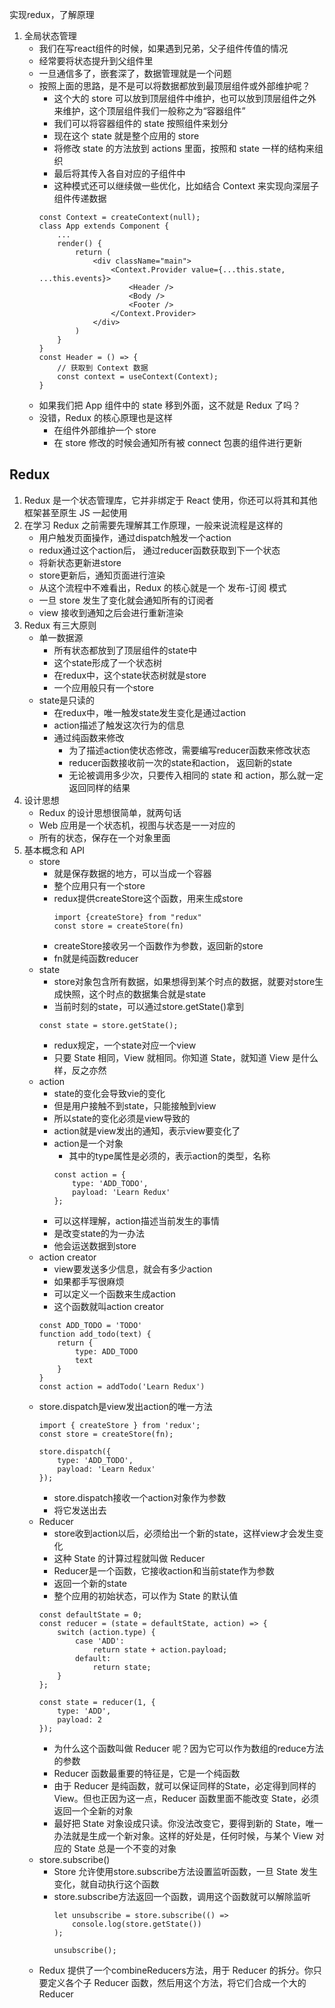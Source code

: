 实现redux，了解原理

1. 全局状态管理
    - 我们在写react组件的时候，如果遇到兄弟，父子组件传值的情况
    - 经常要将状态提升到父组件里
    - 一旦通信多了，嵌套深了，数据管理就是一个问题
    - 按照上面的思路，是不是可以将数据都放到最顶层组件或外部维护呢？
        - 这个大的 store 可以放到顶层组件中维护，也可以放到顶层组件之外来维护，这个顶层组件我们一般称之为“容器组件”
        - 我们可以将容器组件的 state 按照组件来划分
        - 现在这个 state 就是整个应用的 store
        - 将修改 state 的方法放到 actions 里面，按照和 state 一样的结构来组织
        - 最后将其传入各自对应的子组件中
        - 这种模式还可以继续做一些优化，比如结合 Context 来实现向深层子组件传递数据
        ```
        const Context = createContext(null);
        class App extends Component {
            ...
            render() {
                return (
                    <div className="main">
                        <Context.Provider value={...this.state, ...this.events}>
                            <Header />
                            <Body />
                            <Footer />
                        </Context.Provider>
                    </div>
                )
            }
        }
        const Header = () => {
            // 获取到 Context 数据
            const context = useContext(Context);
        }
        ```
    - 如果我们把 App 组件中的 state 移到外面，这不就是 Redux 了吗？
    - 没错，Redux 的核心原理也是这样
        - 在组件外部维护一个 store
        - 在 store 修改的时候会通知所有被 connect 包裹的组件进行更新

## Redux
1. Redux 是一个状态管理库，它并非绑定于 React 使用，你还可以将其和其他框架甚至原生 JS 一起使用
2. 在学习 Redux 之前需要先理解其工作原理，一般来说流程是这样的
    - 用户触发页面操作，通过dispatch触发一个action
    - redux通过这个action后， 通过reducer函数获取到下一个状态
    - 将新状态更新进store
    - store更新后，通知页面进行渲染
    - 从这个流程中不难看出，Redux 的核心就是一个 发布-订阅 模式
    - 一旦 store 发生了变化就会通知所有的订阅者
    - view 接收到通知之后会进行重新渲染
3. Redux 有三大原则
    - 单一数据源
        - 所有状态都放到了顶层组件的state中
        - 这个state形成了一个状态树
        - 在redux中，这个state状态树就是store
        - 一个应用般只有一个store
    - state是只读的
        - 在redux中，唯一触发state发生变化是通过action
        - action描述了触发这次行为的信息
        - 通过纯函数来修改
            - 为了描述action使状态修改，需要编写reducer函数来修改状态
            - reducer函数接收前一次的state和action， 返回新的state
            - 无论被调用多少次，只要传入相同的 state 和 action，那么就一定返回同样的结果
4. 设计思想
    - Redux 的设计思想很简单，就两句话
    - Web 应用是一个状态机，视图与状态是一一对应的
    - 所有的状态，保存在一个对象里面
5. 基本概念和 API
    - store
        - 就是保存数据的地方，可以当成一个容器
        - 整个应用只有一个store
        - redux提供createStore这个函数，用来生成store
            ```
            import {createStore} from "redux"
            const store = createStore(fn)
            ```
        - createStore接收另一个函数作为参数，返回新的store
        - fn就是纯函数reducer
    - state
        - store对象包含所有数据，如果想得到某个时点的数据，就要对store生成快照，这个时点的数据集合就是state
        - 当前时刻的state，可以通过store.getState()拿到
        ```
        const state = store.getState();
        ```
        - redux规定，一个state对应一个view
        - 只要 State 相同，View 就相同。你知道 State，就知道 View 是什么样，反之亦然
    - action
        - state的变化会导致vie的变化
        - 但是用户接触不到state，只能接触到view
        - 所以state的变化必须是view导致的
        - action就是view发出的通知，表示view要变化了
        - action是一个对象
            - 其中的type属性是必须的，表示action的类型，名称
            ```
            const action = {
                type: 'ADD_TODO',
                payload: 'Learn Redux'
            };
            ```
        - 可以这样理解，action描述当前发生的事情
        - 是改变state的为一办法
        - 他会运送数据到store
    - action creator
        - view要发送多少信息，就会有多少action
        - 如果都手写很麻烦
        - 可以定义一个函数来生成action
        - 这个函数就叫action creator
        ```
        const ADD_TODO = 'TODO'
        function add_todo(text) {
            return {
                type: ADD_TODO
                text
            }
        }
        const action = addTodo('Learn Redux')
        ```
    - store.dispatch是view发出action的唯一方法
        ```
        import { createStore } from 'redux';
        const store = createStore(fn);

        store.dispatch({
            type: 'ADD_TODO',
            payload: 'Learn Redux'
        });
        ```
        - store.dispatch接收一个action对象作为参数
        - 将它发送出去
    - Reducer
        - store收到action以后，必须给出一个新的state，这样view才会发生变化
        - 这种 State 的计算过程就叫做 Reducer
        - Reducer是一个函数，它接收action和当前state作为参数
        - 返回一个新的state
        - 整个应用的初始状态，可以作为 State 的默认值
        ```
        const defaultState = 0;
        const reducer = (state = defaultState, action) => {
            switch (action.type) {
                case 'ADD':
                    return state + action.payload;
                default: 
                    return state;
            }
        };

        const state = reducer(1, {
            type: 'ADD',
            payload: 2
        });
        ```
        - 为什么这个函数叫做 Reducer 呢？因为它可以作为数组的reduce方法的参数
        - Reducer 函数最重要的特征是，它是一个纯函数
        - 由于 Reducer 是纯函数，就可以保证同样的State，必定得到同样的 View。但也正因为这一点，Reducer 函数里面不能改变 State，必须返回一个全新的对象
        - 最好把 State 对象设成只读。你没法改变它，要得到新的 State，唯一办法就是生成一个新对象。这样的好处是，任何时候，与某个 View 对应的 State 总是一个不变的对象
    - store.subscribe()
        - Store 允许使用store.subscribe方法设置监听函数，一旦 State 发生变化，就自动执行这个函数
        - store.subscribe方法返回一个函数，调用这个函数就可以解除监听
            ```
            let unsubscribe = store.subscribe(() =>
                console.log(store.getState())
            );

            unsubscribe();
            ```
    - Redux 提供了一个combineReducers方法，用于 Reducer 的拆分。你只要定义各个子 Reducer 函数，然后用这个方法，将它们合成一个大的 Reducer